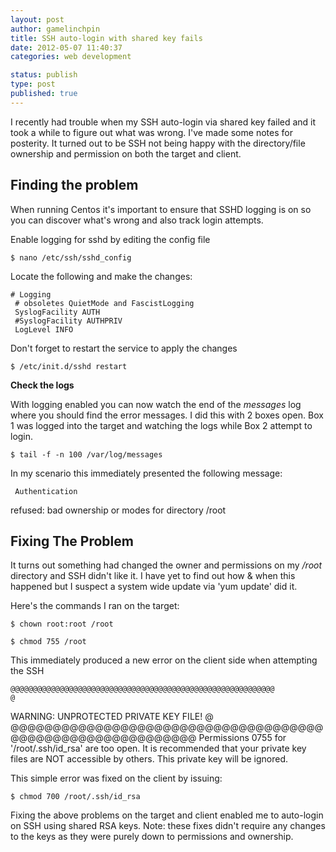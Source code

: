```yaml
---
layout: post
author: gamelinchpin
title: SSH auto-login with shared key fails
date: 2012-05-07 11:40:37
categories: web development

status: publish
type: post
published: true
---
```

I recently had trouble when my SSH auto-login via shared key failed and
it took a while to figure out what was wrong. I've made some notes for
posterity. It turned out to be SSH not being happy with the
directory/file ownership and permission on both the target and client.

Finding the problem
-------------------

When running Centos it's important to ensure that SSHD logging is on so
you can discover what's wrong and also track login attempts.

Enable logging for sshd by editing the config file

    $ nano /etc/ssh/sshd_config

Locate the following and make the
changes:

    # Logging
     # obsoletes QuietMode and FascistLogging
     SyslogFacility AUTH
     #SyslogFacility AUTHPRIV
     LogLevel INFO

Don't forget to restart the service to apply the changes

    $ /etc/init.d/sshd restart

**Check the logs**

With logging enabled you can now watch the end of the *messages* log
where you should find the error messages. I did this with 2 boxes open.
Box 1 was logged into the target and watching the logs while Box 2
attempt to login.

    $ tail -f -n 100 /var/log/messages

In my scenario this immediately presented the following
message:

     Authentication
refused: bad ownership or modes for directory /root

**Fixing The Problem**
----------------------

It turns out something had changed the owner and permissions on my
*/root* directory and SSH didn't like it. I have yet to find out how &
when this happened but I suspect a system wide update via 'yum update'
did it.

Here's the commands I ran on the
target:

    $ chown root:root /root

    $ chmod 755 /root

This immediately produced a new error on the client side when attempting
the SSH


    @@@@@@@@@@@@@@@@@@@@@@@@@@@@@@@@@@@@@@@@@@@@@@@@@@@@@@@@@@@
    @
WARNING: UNPROTECTED PRIVATE KEY FILE! @
    @@@@@@@@@@@@@@@@@@@@@@@@@@@@@@@@@@@@@@@@@@@@@@@@@@@@@@@@@@@
    Permissions 0755 for '/root/.ssh/id_rsa' are too open.
    It is recommended that your private key files are NOT accessible by others.
    This private key will be ignored.

This simple error was fixed on the client by
issuing:

    $ chmod 700 /root/.ssh/id_rsa

Fixing the above problems on the target and client enabled me to
auto-login on SSH using shared RSA keys.
Note: these fixes didn't require any changes to the keys as they were purely down to permissions and ownership.

 


